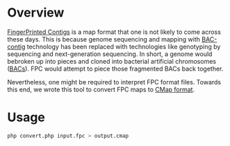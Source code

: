 # Overview

[FingerPrinted Contigs](FPC) is a map format that one is not likely to come across these days.  This is because genome sequencing and mapping with [BAC-contig](https://en.wikipedia.org/wiki/Contig#BAC_contigs) technology has been replaced with technologies like genotyping by sequencing and next-generation sequencing.  In short, a genome would bebroken up into pieces and cloned into bacterial artificial chromosomes ([BACs](https://en.wikipedia.org/wiki/Bacterial_artificial_chromosome)). FPC would attempt to piece those fragmented BACs back together.

Nevertheless, one might be required to interpret FPC format files.  Towards this end, we wrote this tool to convert FPC maps to [CMap format](http://gmod.org/wiki/CMap).

# Usage
```bash
php convert.php input.fpc > output.cmap
```
